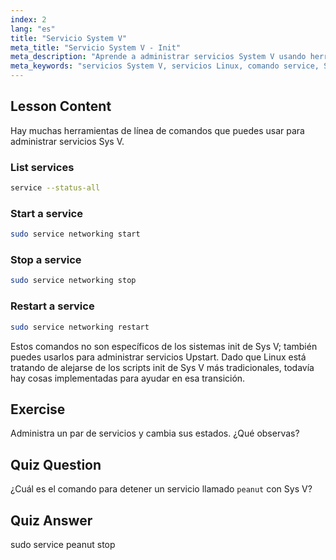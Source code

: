 ```yaml
---
index: 2
lang: "es"
title: "Servicio System V"
meta_title: "Servicio System V - Init"
meta_description: "Aprende a administrar servicios System V usando herramientas de línea de comandos. Descubre cómo listar, iniciar, detener y reiniciar servicios con este tutorial de Linux para principiantes."
meta_keywords: "servicios System V, servicios Linux, comando service, SysV init, tutorial Linux, Linux para principiantes, gestión de servicios, guía Linux"
---
```


## Lesson Content

Hay muchas herramientas de línea de comandos que puedes usar para administrar servicios Sys V.

### List services

```bash
service --status-all
```

### Start a service

```bash
sudo service networking start
```

### Stop a service

```bash
sudo service networking stop
```

### Restart a service

```bash
sudo service networking restart
```

Estos comandos no son específicos de los sistemas init de Sys V; también puedes usarlos para administrar servicios Upstart. Dado que Linux está tratando de alejarse de los scripts init de Sys V más tradicionales, todavía hay cosas implementadas para ayudar en esa transición.

## Exercise

Administra un par de servicios y cambia sus estados. ¿Qué observas?

## Quiz Question

¿Cuál es el comando para detener un servicio llamado `peanut` con Sys V?

## Quiz Answer

sudo service peanut stop
